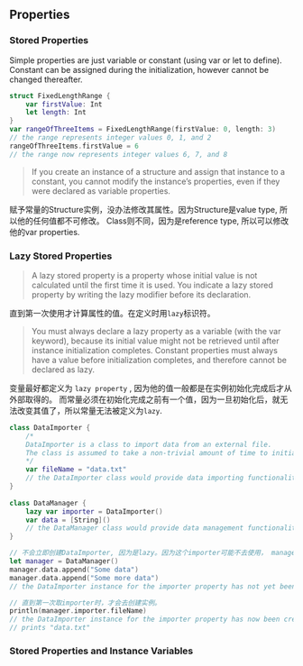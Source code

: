 ## Properties

### Stored Properties

Simple properties are just variable or constant (using var or let to define).
Constant can be assigned during the initialization, however cannot be changed thereafter.

```swift
struct FixedLengthRange {
    var firstValue: Int
    let length: Int
}
var rangeOfThreeItems = FixedLengthRange(firstValue: 0, length: 3)
// the range represents integer values 0, 1, and 2
rangeOfThreeItems.firstValue = 6
// the range now represents integer values 6, 7, and 8

```

> If you create an instance of a structure and assign that instance to a constant, you cannot modify the instance’s properties, even if they were declared as variable properties.

赋予常量的Structure实例，没办法修改其属性。因为Structure是value type, 所以他的任何值都不可修改。
Class则不同，因为是reference type, 所以可以修改他的var properties.

### Lazy Stored Properties

> A lazy stored property is a property whose initial value is not calculated until the first time it is used. You indicate a lazy stored property by writing the lazy modifier before its declaration. 

直到第一次使用才计算属性的值。在定义时用`lazy`标识符。

> You must always declare a lazy property as a variable (with the var keyword), because its initial value might not be retrieved until after instance initialization completes. Constant properties must always have a value before initialization completes, and therefore cannot be declared as lazy.

变量最好都定义为 `lazy property` , 因为他的值一般都是在实例初始化完成后才从外部取得的。 而常量必须在初始化完成之前有一个值，因为一旦初始化后，就无法改变其值了，所以常量无法被定义为`lazy`.

```swift
class DataImporter {
    /*
    DataImporter is a class to import data from an external file.
    The class is assumed to take a non-trivial amount of time to initialize.
    */
    var fileName = "data.txt"
    // the DataImporter class would provide data importing functionality here
}
 
class DataManager {
    lazy var importer = DataImporter()
    var data = [String]()
    // the DataManager class would provide data management functionality here
}

// 不会立即创建DataImporter, 因为是lazy。因为这个importer可能不去使用， manager也能完成任务；
let manager = DataManager()
manager.data.append("Some data")
manager.data.append("Some more data")
// the DataImporter instance for the importer property has not yet been created

// 直到第一次取importer时，才会去创建实例。
println(manager.importer.fileName)
// the DataImporter instance for the importer property has now been created
// prints "data.txt"
```

### Stored Properties and Instance Variables






















